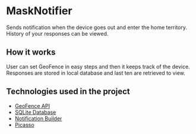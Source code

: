 # MaskNotifier

Sends notification when the device goes out and enter the home territory. History of your responses can be viewed.

## How it works

User can set GeoFence in easy steps and then it keeps track of the device. Responses are stored in local database and last ten are retrieved to view.

## Technologies used in the project

* [GeoFence API](https://developers.google.com/location-context/geofencing)
* [SQLite Database](https://developer.android.com/reference/android/database/sqlite/SQLiteDatabase)
* [Notification Builder](https://developer.android.com/training/notify-user/build-notification)
* [Picasso](https://github.com/square/picasso)
